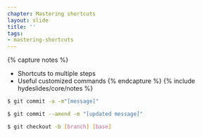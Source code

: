 ```yaml
---
chapter: Mastering shortcuts
layout: slide
title: ''
tags:
- mastering-shortcuts
---
```


{% capture notes %}
* Shortcuts to multiple steps
* Useful customized commands
{% endcapture %}
{% include hydeslides/core/notes %}

```bash
$ git commit -a -m"[message]"

$ git commit --amend -m "[updated message]"

$ git checkout -b [branch] [base]
```
